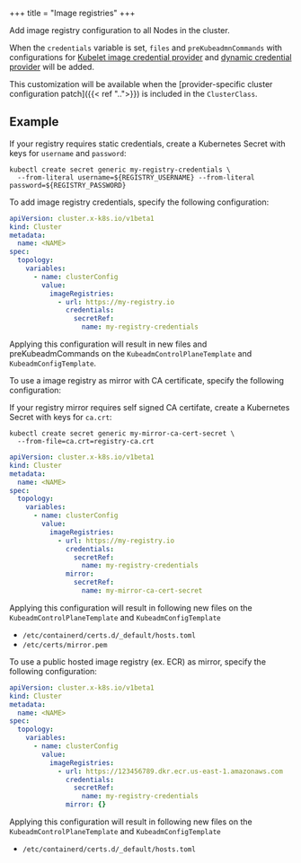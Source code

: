 +++
title = "Image registries"
+++

Add image registry configuration to all Nodes in the cluster.

When the `credentials` variable is set, `files` and `preKubeadmnCommands` with configurations for
[Kubelet image credential provider](https://kubernetes.io/docs/tasks/administer-cluster/kubelet-credential-provider/)
and [dynamic credential provider](https://github.com/mesosphere/dynamic-credential-provider) will be added.

This customization will be available when the
[provider-specific cluster configuration patch]({{< ref "..">}}) is included in the `ClusterClass`.

## Example

If your registry requires static credentials, create a Kubernetes Secret with keys for `username` and `password`:

```shell
kubectl create secret generic my-registry-credentials \
  --from-literal username=${REGISTRY_USERNAME} --from-literal password=${REGISTRY_PASSWORD}
```

To add image registry credentials, specify the following configuration:

```yaml
apiVersion: cluster.x-k8s.io/v1beta1
kind: Cluster
metadata:
  name: <NAME>
spec:
  topology:
    variables:
      - name: clusterConfig
        value:
          imageRegistries:
            - url: https://my-registry.io
              credentials:
                secretRef:
                  name: my-registry-credentials
```

Applying this configuration will result in new files and preKubeadmCommands
on the `KubeadmControlPlaneTemplate` and `KubeadmConfigTemplate`.

To use a image registry as mirror with CA certificate, specify the following configuration:

If your registry mirror requires self signed CA certifate, create a Kubernetes Secret with keys for `ca.crt`:

```shell
kubectl create secret generic my-mirror-ca-cert-secret \
  --from-file=ca.crt=registry-ca.crt
```

```yaml
apiVersion: cluster.x-k8s.io/v1beta1
kind: Cluster
metadata:
  name: <NAME>
spec:
  topology:
    variables:
      - name: clusterConfig
        value:
          imageRegistries:
            - url: https://my-registry.io
              credentials:
                secretRef:
                  name: my-registry-credentials
              mirror:
                secretRef:
                  name: my-mirror-ca-cert-secret
```

Applying this configuration will result in following new files on the
`KubeadmControlPlaneTemplate` and `KubeadmConfigTemplate`

- `/etc/containerd/certs.d/_default/hosts.toml`
- `/etc/certs/mirror.pem`

To use a public hosted image registry (ex. ECR) as mirror, specify the following configuration:

```yaml
apiVersion: cluster.x-k8s.io/v1beta1
kind: Cluster
metadata:
  name: <NAME>
spec:
  topology:
    variables:
      - name: clusterConfig
        value:
          imageRegistries:
            - url: https://123456789.dkr.ecr.us-east-1.amazonaws.com
              credentials:
                secretRef:
                  name: my-registry-credentials
              mirror: {}
```

Applying this configuration will result in following new files on the
`KubeadmControlPlaneTemplate` and `KubeadmConfigTemplate`

- `/etc/containerd/certs.d/_default/hosts.toml`
